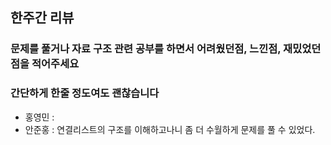 ## 한주간 리뷰
### 문제를 풀거나 자료 구조 관련 공부를 하면서 어려웠던점, 느낀점, 재밌었던 점을 적어주세요
### 간단하게 한줄 정도여도 괜찮습니다

- 홍영민 : 
- 안준홍 : 연결리스트의 구조를 이해하고나니 좀 더 수월하게 문제를 풀 수 있었다.